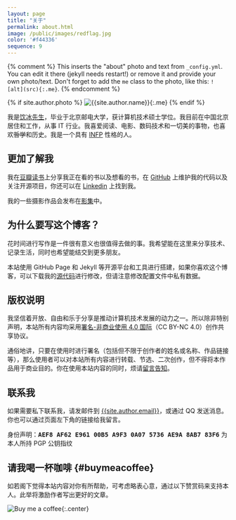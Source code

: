 ```yaml
---
layout: page
title: "关于"
permalink: about.html
image: /public/images/redflag.jpg
color: '#f44336'
sequence: 9
---
```



{% comment %}
  This inserts the "about" photo and text from `_config.yml`.
  You can edit it there (jekyll needs restart!) or remove it and provide your own photo/text.
  Don't forget to add the `me` class to the photo, like this: `![alt](src){:.me}`.
{% endcomment %}

{% if site.author.photo %}
  ![{{site.author.name}}]({{site.author.photo}}){:.me}
{% endif %}


我是<u>饮冰先生</u>，毕业于北京邮电大学，获计算机技术硕士学位。我目前在中国北京居住和工作，从事 IT 行业。我喜爱阅读、电影、数码技术和一切美的事物，也喜欢<del>哲学</del>和历史。我是一个具有 [INFP](http://www.personalitypage.com/INFP.html) 性格的人。


## 更加了解我

我在[豆瓣读书](http://book.douban.com/people/yianbin)上分享我正在看的书以及想看的书，在 [GitHub](https://github.com/myanbin) 上维护我的代码以及关注开源项目，你还可以在 [Linkedin](https://www.linkedin.com/in/myanbin) 上找到我。

我的一些摄影作品会发布在[影集]({{site.baseurl}}/photo.html)中。


## 为什么要写这个博客？

花时间进行写作是一件很有意义也很值得去做的事。我希望能在这里来分享技术、记录生活，同时也希望能结交到更多朋友。

本站使用 GitHub Page 和 Jekyll 等开源平台和工具进行搭建，如果你喜欢这个博客，可以下载我的[源代码](https://github.com/myanbin/myanbin.github.io)进行修改，但请注意修改配置文件中私有数据。

## 版权说明

我坚信着开放、自由和乐于分享是推动计算机技术发展的动力之一。所以除非特别声明，本站所有内容均采用[署名-非商业使用 4.0 国际](https://creativecommons.org/licenses/by-nc/4.0/deed.zh)（CC BY-NC 4.0）创作共享协议。

通俗地讲，只要在使用时进行署名（包括但不限于创作者的姓名或名称、作品链接等），那么使用者可以对本站所有内容进行转载、节选、二次创作，但不得将本作品用于商业目的。你在使用本站内容的同时，烦请[留言告知](https://github.com/myanbin/talk/issues/new)。

## 联系我

如果需要私下联系我，请发邮件到 [{{site.author.email}}](mailto:{{site.author.email}})，或通过 QQ 发送消息。你也可以通过页面左下角的链接给我留言。

<div class="message">
身份声明：<span style="font-weight: bold; font-family: 'Source Code Pro', 'Andale Mono', Menlo, Consolas, monospace">AEF8 AF62 E961 00B5 A9F3  0A07 5736 AE9A 8AB7 83F6</span> 为本人所持 PGP 公钥指纹
</div>

## 请我喝一杯咖啡 {#buymeacoffee}

如若阁下觉得本站内容对你有所帮助，可考虑略表心意，通过以下赞赏码来支持本人。此举将激励作者写出更好的文章。

![Buy me a coffee](/public/images/buymeacoffee.png){:.center}
